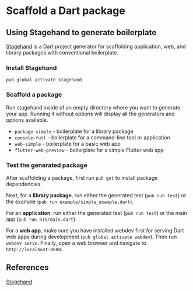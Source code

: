 # Scaffold a Dart package

## Using Stagehand to generate boilerplate

[Stagehand](https://pub.dev/packages/stagehand) is a Dart project generator for scaffolding application, web, and library packages with conventional boilerplate.

### Install Stagehand

```text
pub global activate stagehand
```

### Scaffold a package

Run stagehand inside of an empty directory where you want to generate your app. Running it without options will display all the generators and options available.

* `package-simple` - boilerplate for a library package
* `console-full` - boilerplate for a command-line tool or application
* `web-simple` - boilerplate for a basic web app
* `flutter-web-preview` - boilerplate for a simple Flutter web app

### Test the generated package

After scaffolding a package, first run `pub get` to install package dependencies.

Next, for a **library package**, run either the generated test \(`pub run test`\) or the example \(`pub run example/simple_example.dart`\).

For an **application**, run either the generated test \(`pub run test`\) or the main app \(`pub run bin/main.dart`\).

For a **web app**, make sure you have installed webdev first for serving Dart web apps during development \(`pub global activate webdev`\). Then run `webdev serve`. Finally, open a web browser and navigate to `http://localhost:8080`.

## References

[Stagehand](https://pub.dev/packages/stagehand)

